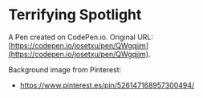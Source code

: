 # Terrifying Spotlight 

A Pen created on CodePen.io. Original URL: [https://codepen.io/josetxu/pen/QWgqjjm](https://codepen.io/josetxu/pen/QWgqjjm).

Background image from Pinterest: 
 - https://www.pinterest.es/pin/526147168957300494/